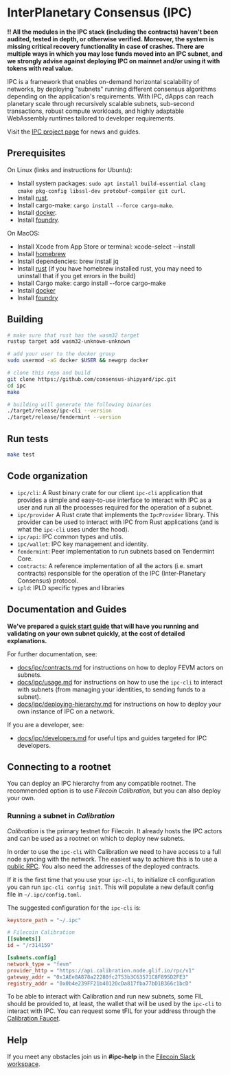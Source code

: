 # InterPlanetary Consensus (IPC)

**‼️ All the modules in the IPC stack (including the contracts) haven't been audited, tested in depth, or otherwise verified. Moreover, the system is missing critical recovery functionality in case of crashes. There are multiple ways in which you may lose funds moved into an IPC subnet, and we strongly advise against deploying IPC on mainnet and/or using it with tokens with real value.**

IPC is a framework that enables on-demand horizontal scalability of networks, by deploying "subnets" running different consensus algorithms depending on the application's requirements. With IPC, dApps can reach planetary scale through recursively scalable subnets, sub-second transactions, robust compute workloads, and highly adaptable WebAssembly runtimes tailored to developer requirements.

Visit the [IPC project page](https://www.ipc.space/) for news and guides.

## Prerequisites

On Linux (links and instructions for Ubuntu):

- Install system packages: `sudo apt install build-essential clang cmake pkg-config libssl-dev protobuf-compiler git curl`.
- Install [rust](https://www.rust-lang.org/tools/install).
- Install cargo-make: `cargo install --force cargo-make`.
- Install [docker](https://docs.docker.com/engine/install/ubuntu/).
- Install [foundry](https://book.getfoundry.sh/getting-started/installation).

On MacOS:

- Install Xcode from App Store or terminal: xcode-select --install
- Install [homebrew](https://brew.sh/)
- Install dependencies: brew install jq
- Install [rust](https://www.rust-lang.org/tools/install) (if you have homebrew installed rust, you may need to uninstall that if you get errors in the build)
- Install Cargo make: cargo install --force cargo-make
- Install [docker](https://docs.docker.com/desktop/install/mac-install/)
- Install [foundry](https://book.getfoundry.sh/getting-started/installation)

## Building

```sh
# make sure that rust has the wasm32 target
rustup target add wasm32-unknown-unknown

# add your user to the docker group
sudo usermod -aG docker $USER && newgrp docker

# clone this repo and build
git clone https://github.com/consensus-shipyard/ipc.git
cd ipc
make

# building will generate the following binaries
./target/release/ipc-cli --version
./target/release/fendermint --version
```

## Run tests

```sh
make test
```

## Code organization

- `ipc/cli`: A Rust binary crate for our client `ipc-cli` application that provides a simple and easy-to-use interface to interact with IPC as a user and run all the processes required for the operation of a subnet.
- `ipc/provider` A Rust crate that implements the `IpcProvider` library. This provider can be used to interact with IPC from Rust applications (and is what the `ipc-cli` uses under the hood).
- `ipc/api`: IPC common types and utils.
- `ipc/wallet`: IPC key management and identity.
- `fendermint`: Peer implementation to run subnets based on Tendermint Core.
- `contracts`: A reference implementation of all the actors (i.e. smart contracts) responsible for the operation of the IPC (Inter-Planetary Consensus) protocol.
- `ipld`: IPLD specific types and libraries

## Documentation and Guides

**We've prepared a [quick start guide](https://docs.ipc.space/quickstarts/deploy-a-subnet) that will have you running and validating on your own subnet quickly, at the cost of detailed explanations.**

For further documentation, see:

- [docs/ipc/contracts.md](./docs/ipc/contracts.md) for instructions on how to deploy FEVM actors on subnets.
- [docs/ipc/usage.md](./docs/ipc/usage.md) for instructions on how to use the `ipc-cli` to interact with subnets (from managing your identities, to sending funds to a subnet).
- [docs/ipc/deploying-hierarchy.md](./docs/ipc/deploying-hierarchy.md) for instructions on how to deploy your own instance of IPC on a network.

If you are a developer, see:

- [docs/ipc/developers.md](./docs/ipc/developers.md) for useful tips and guides targeted for IPC developers.

## Connecting to a rootnet

You can deploy an IPC hierarchy from any compatible rootnet. The recommended option is to use _Filecoin Calibration_, but you can also deploy your own.

### Running a subnet in _Calibration_

_Calibration_ is the primary testnet for Filecoin. It already hosts the IPC actors and can be used as a rootnet on which to deploy new subnets.

In order to use the `ipc-cli` with Calibration we need to have access to a full node syncing with the network. The easiest way to achieve this is to use a [public RPC](https://docs.filecoin.io/networks/calibration/rpcs/). You also need the addresses of the deployed contracts.

If it is the first time that you use your `ipc-cli`, to initialize cli configuration you can run `ipc-cli config init`. This will populate a new default config file in `~/.ipc/config.toml`.

The suggested configuration for the `ipc-cli` is:

```toml
keystore_path = "~/.ipc"

# Filecoin Calibration
[[subnets]]
id = "/r314159"

[subnets.config]
network_type = "fevm"
provider_http = "https://api.calibration.node.glif.io/rpc/v1"
gateway_addr = "0x1AEe8A878a22280fc2753b3C63571C8F895D2FE3"
registry_addr = "0x0b4e239FF21b40120cDa817fba77bD1B366c1bcD"
```

To be able to interact with Calibration and run new subnets, some FIL should be provided to, at least, the wallet that will be used by the `ipc-cli` to interact with IPC. You can request some tFIL for your address through the [Calibration Faucet](https://docs.filecoin.io/networks/calibration#resources).

## Help

If you meet any obstacles join us in **#ipc-help** in the [Filecoin Slack workspace](https://filecoin.io/slack).

